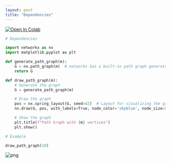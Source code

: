 ```yaml
---
layout: post
title: "Dependencies"
---
```


<a href="https://colab.research.google.com/github/nishzsche/nishzsche.github.io/blob/gh-pages/draw_graph_dev.ipynb" target="_parent"><img src="https://colab.research.google.com/assets/colab-badge.svg" alt="Open In Colab"/></a>


```python
# Dependencies

import networkx as nx
import matplotlib.pyplot as plt
```


```python
def generate_path_graph(m):
    G = nx.path_graph(m)  # networkx has a built-in path graph generator
    return G

def draw_path_graph(m):
    # Generate the graph
    G = generate_path_graph(m)

    # Draw the graph
    pos = nx.spring_layout(G, seed=42)  # Layout for visualizing the graph
    nx.draw(G, pos, with_labels=True, node_color='skyblue', node_size=500, edge_color='k', font_size=16, font_weight='bold')

    # Show the graph
    plt.title(f"Path Graph with {m} vertices")
    plt.show()
```


```python
# Example

draw_path_graph(10)
```


    
![png](draw_graph_dev_files/draw_graph_dev_3_0.png)
    
